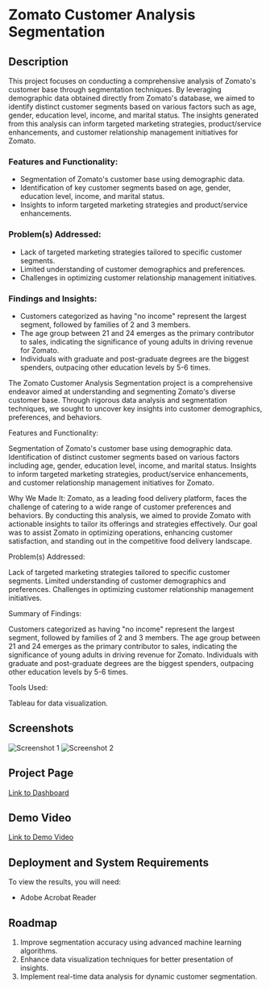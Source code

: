 # Zomato Customer Analysis Segmentation

## Description
This project focuses on conducting a comprehensive analysis of Zomato's customer base through segmentation techniques. By leveraging demographic data obtained directly from Zomato's database, we aimed to identify distinct customer segments based on various factors such as age, gender, education level, income, and marital status. The insights generated from this analysis can inform targeted marketing strategies, product/service enhancements, and customer relationship management initiatives for Zomato.

### Features and Functionality:
- Segmentation of Zomato's customer base using demographic data.
- Identification of key customer segments based on age, gender, education level, income, and marital status.
- Insights to inform targeted marketing strategies and product/service enhancements.

### Problem(s) Addressed:
- Lack of targeted marketing strategies tailored to specific customer segments.
- Limited understanding of customer demographics and preferences.
- Challenges in optimizing customer relationship management initiatives.

### Findings and Insights:
- Customers categorized as having "no income" represent the largest segment, followed by families of 2 and 3 members.
- The age group between 21 and 24 emerges as the primary contributor to sales, indicating the significance of young adults in driving revenue for Zomato.
- Individuals with graduate and post-graduate degrees are the biggest spenders, outpacing other education levels by 5-6 times.

The Zomato Customer Analysis Segmentation project is a comprehensive endeavor aimed at understanding and segmenting Zomato's diverse customer base. Through rigorous data analysis and segmentation techniques, we sought to uncover key insights into customer demographics, preferences, and behaviors.

Features and Functionality:

Segmentation of Zomato's customer base using demographic data.
Identification of distinct customer segments based on various factors including age, gender, education level, income, and marital status.
Insights to inform targeted marketing strategies, product/service enhancements, and customer relationship management initiatives for Zomato.

Why We Made It:
Zomato, as a leading food delivery platform, faces the challenge of catering to a wide range of customer preferences and behaviors. By conducting this analysis, we aimed to provide Zomato with actionable insights to tailor its offerings and strategies effectively. Our goal was to assist Zomato in optimizing operations, enhancing customer satisfaction, and standing out in the competitive food delivery landscape.

Problem(s) Addressed:

Lack of targeted marketing strategies tailored to specific customer segments.
Limited understanding of customer demographics and preferences.
Challenges in optimizing customer relationship management initiatives.

Summary of Findings:

Customers categorized as having "no income" represent the largest segment, followed by families of 2 and 3 members.
The age group between 21 and 24 emerges as the primary contributor to sales, indicating the significance of young adults in driving revenue for Zomato.
Individuals with graduate and post-graduate degrees are the biggest spenders, outpacing other education levels by 5-6 times.

Tools Used:

Tableau for data visualization.


## Screenshots

![Screenshot 1]([/path/to/screenshot1.png](https://github.com/Bobpick/Data_projects_TripleTen/blob/main/Screenshot%202024-05-07%20101633.png))
![Screenshot 2]([/path/to/screenshot2.png](https://github.com/Bobpick/Data_projects_TripleTen/blob/main/Screenshot%202024-05-07%20103756.png))

## Project Page
[Link to Dashboard](https://public.tableau.com/views/Final_Project_17146155485020/Education_sale?:language=en-US&publish=yes&:sid=&:display_count=n&:origin=viz_share_link)

## Demo Video
[Link to Demo Video](/[path/to/demo_video.mp4](https://github.com/Bobpick/Data_projects_TripleTen/blob/main/Recording%202024-05-16%20145423.mp4))

## Deployment and System Requirements
To view the results, you will need:
- Adobe Acrobat Reader

## Roadmap
1. Improve segmentation accuracy using advanced machine learning algorithms.
2. Enhance data visualization techniques for better presentation of insights.
3. Implement real-time data analysis for dynamic customer segmentation.

